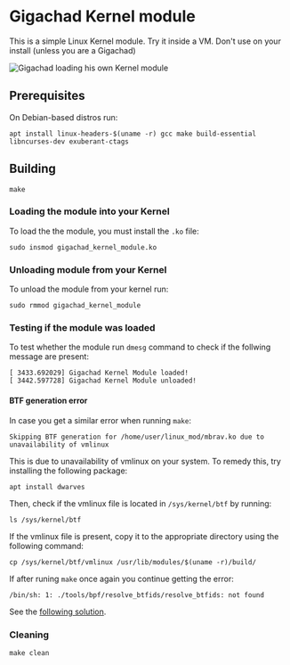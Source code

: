 # Gigachad Kernel module

This is a simple Linux Kernel module. Try it inside a VM. Don't use on your install (unless you are a Gigachad)

![Gigachad loading his own Kernel module](https://i.imgflip.com/6c7jl7.png)

## Prerequisites

On Debian-based distros run:

```shell
apt install linux-headers-$(uname -r) gcc make build-essential libncurses-dev exuberant-ctags
```

## Building

```shell
make
```

### Loading the module into your Kernel

To load the the module, you must install the `.ko` file:

```shell
sudo insmod gigachad_kernel_module.ko
```

### Unloading module from your Kernel

To unload the module from your kernel run:

```shell
sudo rmmod gigachad_kernel_module
```

### Testing if the module was loaded

To test whether the module run `dmesg` command to check if the follwing message are present:

```shell
[ 3433.692029] Gigachad Kernel Module loaded!
[ 3442.597728] Gigachad Kernel Module unloaded!
```

#### BTF generation error

In case you get a similar error when running `make`:

```
Skipping BTF generation for /home/user/linux_mod/mbrav.ko due to unavailability of vmlinux
```

This is due to unavailability of vmlinux on your system. To remedy this, try installing the following package:

```shell
apt install dwarves
```

Then, check if the vmlinux file is located in `/sys/kernel/btf` by running:

```shell
ls /sys/kernel/btf
```

If the vmlinux file is present, copy it to the appropriate directory using the following command:

```shell
cp /sys/kernel/btf/vmlinux /usr/lib/modules/$(uname -r)/build/
```

If after runing `make` once again you continue getting the error:

```
/bin/sh: 1: ./tools/bpf/resolve_btfids/resolve_btfids: not found
```

See the [following solution](https://github.com/aircrack-ng/rtl8188eus/issues/263).

### Cleaning

```shell
make clean
```

